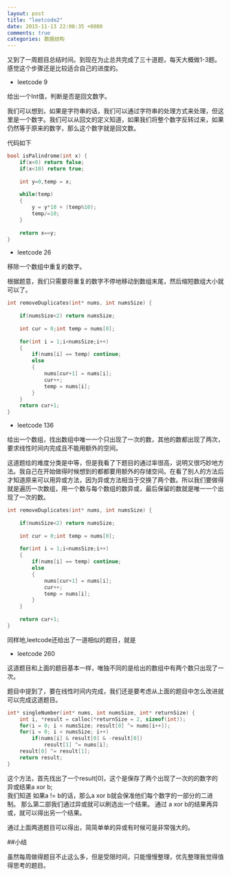 ```yaml
---
layout: post
title: "leetcode2"
date: 2015-11-13 22:08:35 +0800
comments: true
categories: 数据结构
---
```


又到了一周题目总结时间。到现在为止总共完成了三十道题，每天大概做1-3题。感觉这个步骤还是比较适合自己的进度的。

- leetcode 9

给出一个Int值，判断是否是回文数字。

我们可以想到，如果是字符串的话，我们可以通过字符串的处理方式来处理，但这里是一个数字。我们可以从回文的定义知道，如果我们将整个数字反转过来，如果仍然等于原来的数字，那么这个数字就是回文数。

代码如下

```C
bool isPalindrome(int x) {
    if(x<0) return false;
    if(x<10) return true;
    
    int y=0,temp = x;
    
    while(temp)
    {
        y = y*10 + (temp%10);
        temp/=10;
    }
    
    return x==y;
}
```

- leetcode 26

移除一个数组中重复的数字。

根据题意，我们只需要将重复的数字不停地移动到数组末尾，然后缩短数组大小就可以了。

```C
int removeDuplicates(int* nums, int numsSize) {
    
    if(numsSize<2) return numsSize;
    
    int cur = 0;int temp = nums[0];
    
    for(int i = 1;i<numsSize;i++)
    {
        if(nums[i] == temp) continue;
        else
        {
            nums[cur+1] = nums[i];
            cur++;
            temp = nums[i];
        }
    }    
    return cur+1;
}
```

- leetcode 136

给出一个数组，找出数组中唯一一个只出现了一次的数，其他的数都出现了两次，要求线性时间内完成且不能用额外的空间。

这道题给的难度分类是中等，但是我看了下题目的通过率很高，说明又很巧妙地方法。我自己在开始做得时候想到的都都要用额外的存储空间。在看了别人的方法后才知道原来可以用异或方法，因为异或方法相当于交换了两个数。所以我们要做得就是遍历一次数组，用一个数与每个数组的数异或，最后保留的数就是唯一一个出现了一次的数。

```C
int removeDuplicates(int* nums, int numsSize) {
    
    if(numsSize<2) return numsSize;
    
    int cur = 0;int temp = nums[0];
    
    for(int i = 1;i<numsSize;i++)
    {
        if(nums[i] == temp) continue;
        else
        {
            nums[cur+1] = nums[i];
            cur++;
            temp = nums[i];
        }
    }
    
    return cur+1;
}
```

同样地,leetcode还给出了一道相似的题目，就是

- leetcode 260

这道题目和上面的题目基本一样，唯独不同的是给出的数组中有两个数只出现了一次。

题目中提到了，要在线性时间内完成，我们还是要考虑从上面的题目中怎么改进就可以完成这道题目。

```C
int* singleNumber(int* nums, int numsSize, int* returnSize) {
    int i, *result = calloc(*returnSize = 2, sizeof(int));
    for(i = 0; i < numsSize; result[0] ^= nums[i++]);
    for(i = 0; i < numsSize; i++)
        if(nums[i] & result[0] & -result[0])
            result[1] ^= nums[i];
    result[0] ^= result[1];
    return result;
}
```

这个方法，首先找出了一个result[0]，这个是保存了两个出现了一次的的数字的异或结果a xor b;           
我们知道 如果a != b的话，那么a xor b就会保准他们每个数字的一部分的二进制。
那么第二部我们通过异或就可以刷选出一个结果。
通过 a xor b的结果再异或，就可以得出另一个结果。

通过上面两道题目可以得出，简简单单的异或有时候可是非常强大的。


##小结

虽然每周做得题目不止这么多，但是受限时间，只能慢慢整理，优先整理我觉得值得思考的题目。

            

